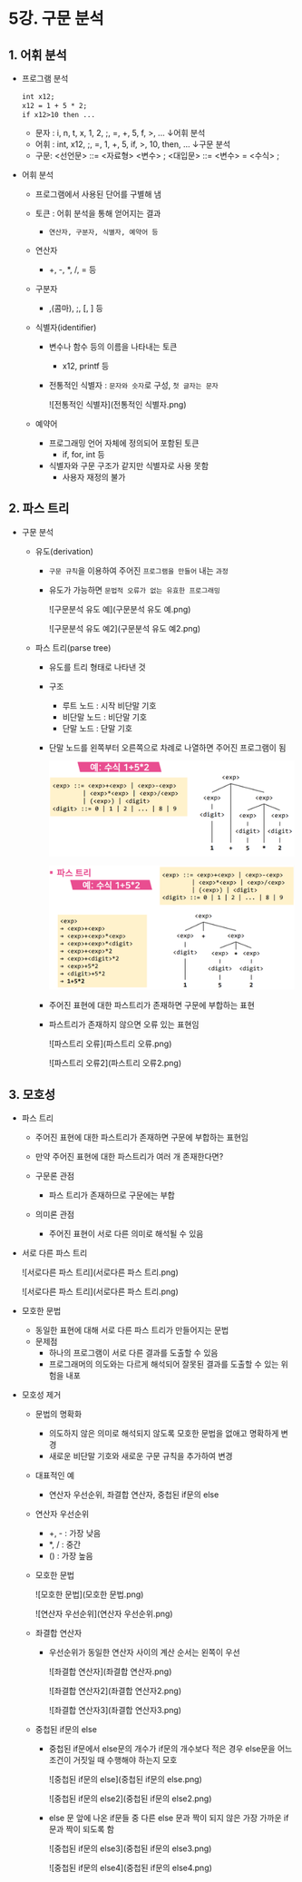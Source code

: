 # 5강. 구문 분석

## 1. 어휘 분석

- 프로그램 분석

  ```
  int x12;
  x12 = 1 + 5 * 2;
  if x12>10 then ...
  ```

  - 문자 : i, n, t, x, 1, 2, ;, =, +, 5, f, >, ...
    ↓어휘 분석
  - 어휘 : int, x12, ;, =, 1, +, 5, if, >, 10, then, …
    ↓구문 분석
  - 구문: <선언문> ::= <자료형> <변수> ; 
           <대입문> ::= <변수> = <수식> ;

- 어휘 분석

  - 프로그램에서 사용된 단어를 구별해 냄

  - 토큰 : 어휘 분석을 통해 얻어지는 결과

    - `연산자, 구분자, 식별자, 예약어 등`

  - 연산자 

    - +, -, *, /, = 등

  - 구분자

    - ,(콤마), ;, [, ] 등

  - 식별자(identifier)

    - 변수나 함수 등의 이름을 나타내는 토큰

      - x12, printf 등

    - 전통적인 식별자 : `문자와 숫자`로 구성, `첫 글자는 문자`

      ![전통적인 식별자](전통적인 식별자.png) 

  - 예약어
  
    - 프로그래밍 언어 자체에 정의되어 포함된 토큰
      - if, for, int 등
    - 식별자와 구문 구조가 같지만 식별자로 사용 못함
      - 사용자 재정의 불가

## 2. 파스 트리

- 구문 분석

  - 유도(derivation)

    - `구문 규칙`을 이용하여 주어진 `프로그램을 만들어` 내는 `과정`

    - 유도가 가능하면 `문법적 오류가 없는 유효한 프로그래밍`

      ![구문분석 유도 예](구문분석 유도 예.png)

      ![구문분석 유도 예2](구문분석 유도 예2.png)

  - 파스 트리(parse tree)

    - 유도를 트리 형태로 나타낸 것

    - 구조

      - 루트 노드 : 시작 비단말 기호
      - 비단말 노드 : 비단말 기호
      - 단말 노드 : 단말 기호

    - 단말 노드를 왼쪽부터 오른쪽으로 차례로 나열하면 주어진 프로그램이 됨

      ![파스트리](파스트리.png)

      ![파스트리2](파스트리2.png)

    - 주어진 표현에 대한 파스트리가 존재하면 구문에 부합하는 표현

    - 파스트리가 존재하지 않으면 오류 있는 표현임

      ![파스트리 오류](파스트리 오류.png)

      ![파스트리 오류2](파스트리 오류2.png)

      


## 3. 모호성

- 파스 트리

  - 주어진 표현에 대한 파스트리가 존재하면 구문에 부합하는 표현임
  - 만약 주어진 표현에 대한 파스트리가 여러 개 존재한다면?

  - 구문론 관점

    - 파스 트리가 존재하므로 구문에는 부합

  - 의미론 관점

    - 주어진 표현이 서로 다른 의미로 해석될 수 있음

- 서로 다른 파스 트리

  ![서로다른 파스 트리](서로다른 파스 트리.png)

  ![서로다른 파스 트리](서로다른 파스 트리.png)

- 모호한 문법

  - 동일한 표현에 대해 서로 다른 파스 트리가 만들어지는 문법
  - 문제점
    - 하나의 프로그램이 서로 다른 결과를 도출할 수 있음
    - 프로그래머의 의도와는 다르게 해석되어 잘못된 결과를 도출할 수 있는 위험을 내포

- 모호성 제거

  - 문법의 명확화

    - 의도하지 않은 의미로 해석되지 않도록 모호한 문법을 없애고 명확하게 변경
    - 새로운 비단말 기호와 새로운 구문 규칙을 추가하여 변경

  - 대표적인 예

    - 연산자 우선순위, 좌결합 연산자, 중첩된 if문의 else

  - 연산자 우선순위

    - +, - : 가장 낮음
    - *, / : 중간
    - () : 가장 높음

  - 모호한 문법

    ![모호한 문법](모호한 문법.png)

    ![연산자 우선순위](연산자 우선순위.png)

  - 좌결합 연산자

    - 우선순위가 동일한 연산자 사이의 계산 순서는 왼쪽이 우선

      ![좌결합 연산자](좌결합 연산자.png)

      ![좌결합 연산자2](좌결합 연산자2.png)

      ![좌결합 연산자3](좌결합 연산자3.png)

  - 중첩된 if문의 else

    - 중첩된 if문에서 else문의 개수가 if문의 개수보다 적은 경우 else문을 어느 조건이 거짓일 때 수행해야 하는지 모호

      ![중첩된 if문의 else](중첩된 if문의 else.png)

      ![중첩된 if문의 else2](중첩된 if문의 else2.png)

    - else 문 앞에 나온 if문들 중 다른 else 문과 짝이 되지 않은 가장 가까운 if문과 짝이 되도록 함

      ![중첩된 if문의 else3](중첩된 if문의 else3.png)

      ![중첩된 if문의 else4](중첩된 if문의 else4.png)

      